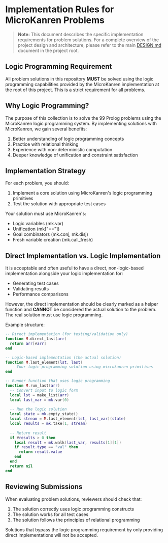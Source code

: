 # Implementation Rules for MicroKanren Problems

> **Note:** This document describes the specific implementation requirements for problem solutions. For a complete overview of the project design and architecture, please refer to the main [DESIGN.md](/DESIGN.md) document in the project root.

## Logic Programming Requirement

All problem solutions in this repository **MUST** be solved using the logic programming capabilities provided by the MicroKanren implementation at the root of this project. This is a strict requirement for all problems.

## Why Logic Programming?

The purpose of this collection is to solve the 99 Prolog problems using the MicroKanren logic programming system. By implementing solutions with MicroKanren, we gain several benefits:

1. Better understanding of logic programming concepts
2. Practice with relational thinking
3. Experience with non-deterministic computation
4. Deeper knowledge of unification and constraint satisfaction

## Implementation Strategy

For each problem, you should:

1. Implement a core solution using MicroKanren's logic programming primitives
2. Test the solution with appropriate test cases

Your solution must use MicroKanren's:
- Logic variables (mk.var)
- Unification (mk["=="])
- Goal combinators (mk.conj, mk.disj)
- Fresh variable creation (mk.call_fresh)

## Direct Implementation vs. Logic Implementation

It is acceptable and often useful to have a direct, non-logic-based implementation alongside your logic implementation for:

- Generating test cases
- Validating results
- Performance comparisons

However, the direct implementation should be clearly marked as a helper function and **CANNOT** be considered the actual solution to the problem. The real solution must use logic programming.

Example structure:
```lua
-- Direct implementation (for testing/validation only)
function M.direct_last(arr)
  return arr[#arr]
end

-- Logic-based implementation (the actual solution)
function M.last_element(lst, last)
  -- Your logic programming solution using microkanren primitives
end

-- Runner function that uses logic programming
function M.run_last(arr)
  -- Convert input to logic form
  local lst = make_list(arr)
  local last_var = mk.var(0)
  
  -- Run the logic solution
  local state = mk.empty_state()
  local stream = M.last_element(lst, last_var)(state)
  local results = mk.take(1, stream)
  
  -- Return result
  if #results > 0 then
    local result = mk.walk(last_var, results[1][1])
    if result.type == "val" then
      return result.value
    end
  end
  return nil
end
```

## Reviewing Submissions

When evaluating problem solutions, reviewers should check that:
1. The solution correctly uses logic programming constructs
2. The solution works for all test cases
3. The solution follows the principles of relational programming

Solutions that bypass the logic programming requirement by only providing direct implementations will not be accepted.